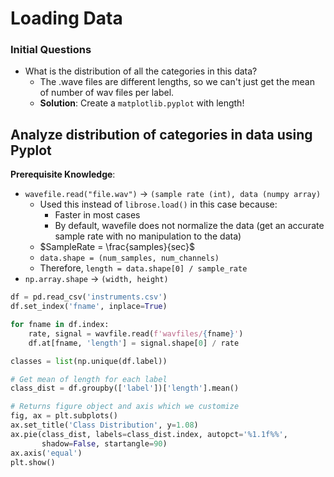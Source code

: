# Loading Data

### Initial Questions
 - What is the distribution of all the categories in this data?
   - The .wave files are different lengths, so we can't just get the mean of number of wav files per label.
   - **Solution**: Create a `matplotlib.pyplot` with length!

## Analyze distribution of categories in data using Pyplot
**Prerequisite Knowledge**:
- `wavefile.read("file.wav")` → `(sample rate (int), data (numpy array)`
  - Used this instead of `librose.load()` in this case because:
    - Faster in most cases
    - By default, wavefile does not normalize the data (get an accurate sample rate with no manipulation to the data)
  - $SampleRate = \frac{samples}{sec}$
  - `data.shape = (num_samples, num_channels)`
  - Therefore, `length = data.shape[0] / sample_rate` 
- `np.array.shape` → `(width, height)`
```python
df = pd.read_csv('instruments.csv')
df.set_index('fname', inplace=True)

for fname in df.index:
    rate, signal = wavfile.read(f'wavfiles/{fname}')
    df.at[fname, 'length'] = signal.shape[0] / rate

classes = list(np.unique(df.label))

# Get mean of length for each label
class_dist = df.groupby(['label'])['length'].mean()

# Returns figure object and axis which we customize
fig, ax = plt.subplots()
ax.set_title('Class Distribution', y=1.08)
ax.pie(class_dist, labels=class_dist.index, autopct='%1.1f%%',
       shadow=False, startangle=90)
ax.axis('equal')
plt.show()
```


